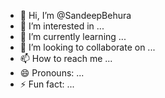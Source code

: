 - 👋 Hi, I’m @SandeepBehura
- 👀 I’m interested in ...
- 🌱 I’m currently learning ...
- 💞️ I’m looking to collaborate on ...
- 📫 How to reach me ...
- 😄 Pronouns: ...
- ⚡ Fun fact: ...

<!---
SandeepBehura/SandeepBehura is a ✨ special ✨ repository because its `README.md` (this file) appears on your GitHub profile.
You can click the Preview link to take a look at your changes.
--->
